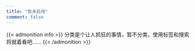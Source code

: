 ```yaml
---
title: "暂未启用"
comment: false
---
```


{{< admonition info >}}
分类是个让人抓狂的事情，暂不分类，使用标签和搜索将就着看吧……
{{< /admonition >}}